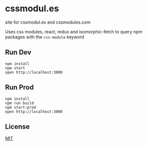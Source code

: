 # cssmodul.es
site for cssmodul.es and cssmodules.com

Uses css modules, react, redux and isomorphic-fetch to query npm packages with the `css-module` keyword

## Run Dev

```
npm install
npm start
open http://localhost:3000
```

## Run Prod

```
npm install
npm run build
npm start:prod
open http://localhost:3000
```

## License

[MIT](http://isekivacenz.mit-license.org/)
